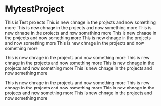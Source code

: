 # MytestProject
This is Test projects
This is new chnage in the projects and now something more
This is new chnage in the projects and now something more
This is new chnage in the projects and now something more
This is new chnage in the projects and now something more
This is new chnage in the projects and now something more
This is new chnage in the projects and now something more

This is new chnage in the projects and now something more
This is new chnage in the projects and now something more
This is new chnage in the projects and now something more
This is new chnage in the projects and now something more



This is new chnage in the projects and now something more
This is new chnage in the projects and now something more
This is new chnage in the projects and now something more
This is new chnage in the projects and now something more


